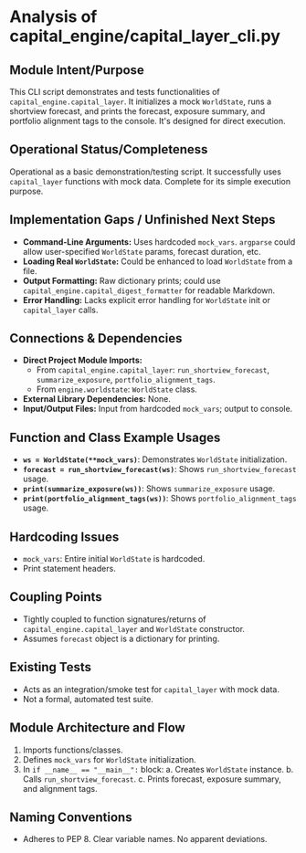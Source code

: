 # Analysis of capital_engine/capital_layer_cli.py

## Module Intent/Purpose
This CLI script demonstrates and tests functionalities of `capital_engine.capital_layer`. It initializes a mock `WorldState`, runs a shortview forecast, and prints the forecast, exposure summary, and portfolio alignment tags to the console. It's designed for direct execution.

## Operational Status/Completeness
Operational as a basic demonstration/testing script. It successfully uses `capital_layer` functions with mock data. Complete for its simple execution purpose.

## Implementation Gaps / Unfinished Next Steps
- **Command-Line Arguments:** Uses hardcoded `mock_vars`. `argparse` could allow user-specified `WorldState` params, forecast duration, etc.
- **Loading Real `WorldState`:** Could be enhanced to load `WorldState` from a file.
- **Output Formatting:** Raw dictionary prints; could use `capital_engine.capital_digest_formatter` for readable Markdown.
- **Error Handling:** Lacks explicit error handling for `WorldState` init or `capital_layer` calls.

## Connections & Dependencies
- **Direct Project Module Imports:**
    - From `capital_engine.capital_layer`: `run_shortview_forecast`, `summarize_exposure`, `portfolio_alignment_tags`.
    - From `engine.worldstate`: `WorldState` class.
- **External Library Dependencies:** None.
- **Input/Output Files:** Input from hardcoded `mock_vars`; output to console.

## Function and Class Example Usages
- **`ws = WorldState(**mock_vars)`**: Demonstrates `WorldState` initialization.
- **`forecast = run_shortview_forecast(ws)`**: Shows `run_shortview_forecast` usage.
- **`print(summarize_exposure(ws))`**: Shows `summarize_exposure` usage.
- **`print(portfolio_alignment_tags(ws))`**: Shows `portfolio_alignment_tags` usage.

## Hardcoding Issues
- `mock_vars`: Entire initial `WorldState` is hardcoded.
- Print statement headers.

## Coupling Points
- Tightly coupled to function signatures/returns of `capital_engine.capital_layer` and `WorldState` constructor.
- Assumes `forecast` object is a dictionary for printing.

## Existing Tests
- Acts as an integration/smoke test for `capital_layer` with mock data.
- Not a formal, automated test suite.

## Module Architecture and Flow
1.  Imports functions/classes.
2.  Defines `mock_vars` for `WorldState` initialization.
3.  In `if __name__ == "__main__":` block:
    a.  Creates `WorldState` instance.
    b.  Calls `run_shortview_forecast`.
    c.  Prints forecast, exposure summary, and alignment tags.

## Naming Conventions
- Adheres to PEP 8. Clear variable names. No apparent deviations.